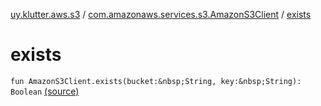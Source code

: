 [uy.klutter.aws.s3](../index.md) / [com.amazonaws.services.s3.AmazonS3Client](index.md) / [exists](.)


# exists
`fun AmazonS3Client.exists(bucket:&nbsp;String, key:&nbsp;String): Boolean` [(source)](https://github.com/kohesive/klutter/blob/master/aws-s3-jdk6/src/main/kotlin/uy/klutter/aws/s3/AmazonS3Client_Ext.kt#L9)


